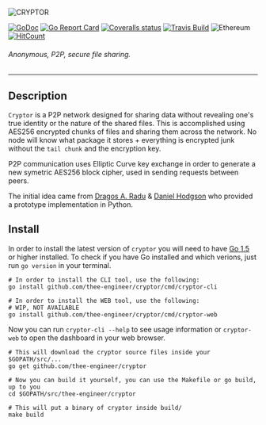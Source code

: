 ![CRYPTOR](https://imgur.com/9435lX0.jpg)

[![GoDoc](https://img.shields.io/badge/godoc-reference-5272B4.svg?style=flat-square)](https://godoc.org/github.com/thee-engineer/cryptor)
[![Go Report Card](https://goreportcard.com/badge/github.com/thee-engineer/cryptor?style=flat-square)](https://goreportcard.com/report/github.com/thee-engineer/cryptor)
[![Coveralls status](https://img.shields.io/coveralls/github/thee-engineer/cryptor.svg?style=flat-square)](https://github.com/thee-engineer/cryptor)
[![Travis Build](https://img.shields.io/travis/thee-engineer/cryptor/master.svg?style=flat-square)](https://github.com/thee-engineer/cryptor)
![Ethereum](https://img.shields.io/badge/Ethereum-0xb296ae1bf5f88B7fE7327116bD9c77805Bc1b7Ef-blue.svg?style=flat-square)
[![HitCount](http://hits.dwyl.io/thee-engineer/cryptor.svg)](http://hits.dwyl.io/thee-engineer/cryptor)
###### Anonymous, P2P, secure file sharing.
---


## Description
`Cryptor` is a P2P network designed for sharing data without revealing one's true identity or the nature of the shared files. This is accomplished using AES256 encrypted chunks of files and sharing them across the network. No node will know what package it stores + everything is encrypted junk without the `tail chunk` and the encryption key.

P2P communication uses Elliptic Curve key exchange in order to generate a new symetric AES256 block cipher, used in sending requests between peers.

The initial idea came from [Dragos A. Radu](https://github.com/dragosthealex) & [Daniel Hodgson](https://github.com/DanielHodgson) who provided a prototype implementation in Python.

## Install
In order to install the latest version of `cryptor` you will need to have [Go 1.5](https://golang.org/dl/ "download go") or higher installed. To check if you have Go installed and which verions, just run `go version` in your terminal.

```
# In order to install the CLI tool, use the following:
go install github.com/thee-engineer/cryptor/cmd/cryptor-cli
```

```
# In order to install the WEB tool, use the following:
# WIP, NOT AVAILABLE
go install github.com/thee-engineer/cryptor/cmd/cryptor-web
```

Now you can run `cryptor-cli --help` to see usage information  or `cryptor-web`
to open the dashboard in your web browser.

```
# This will download the cryptor source files inside your $GOPATH/src/...
go get github.com/thee-engineer/cryptor

# Now you can build it yourself, you can use the Makefile or go build, up to you
cd $GOPATH/src/thee-engineer/cryptor

# This will put a binary of cryptor inside build/
make build
```